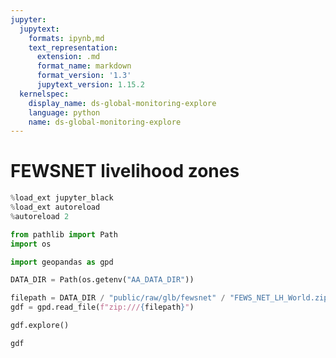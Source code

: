```yaml
---
jupyter:
  jupytext:
    formats: ipynb,md
    text_representation:
      extension: .md
      format_name: markdown
      format_version: '1.3'
      jupytext_version: 1.15.2
  kernelspec:
    display_name: ds-global-monitoring-explore
    language: python
    name: ds-global-monitoring-explore
---
```


# FEWSNET livelihood zones

```python
%load_ext jupyter_black
%load_ext autoreload
%autoreload 2
```

```python
from pathlib import Path
import os

import geopandas as gpd
```

```python
DATA_DIR = Path(os.getenv("AA_DATA_DIR"))
```

```python
filepath = DATA_DIR / "public/raw/glb/fewsnet" / "FEWS_NET_LH_World.zip"
gdf = gpd.read_file(f"zip:///{filepath}")
```

```python
gdf.explore()
```

```python
gdf
```

```python

```
